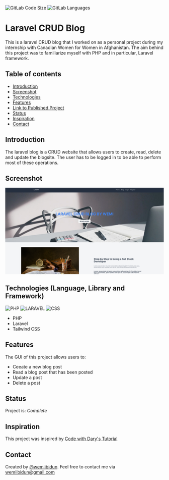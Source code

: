 ![GitLab Code Size](https://img.shields.io/github/languages/code-size/wemiibidun/github_profile_finder)
![GitLab Languages](https://img.shields.io/github/languages/count/wemiibidun/github_profile_finder)




# Laravel CRUD Blog
This is a laravel CRUD blog that I worked on as a personal project during my internship with Canadian Women for Women in Afghanistan. The aim behind this project was to familiarize myself with PHP and in particular, Laravel framework. 


## Table of contents
* [Introduction](#introduction)
* [Screenshot](#screenshot)
* [Technologies](#technologies-language-library-and-framework)
* [Features](#features)
* [Link to Published Project](#link-to-published-project)
* [Status](#status)
* [Inspiration](#inspiration)
* [Contact](#contact)


## Introduction
The laravel blog is a CRUD website that allows users to create, read, delete and update the blogsite. The user has to be logged in to be able to perform most of these operations. 

## Screenshot
![Sample image](https://github.com/wemiibidun/laravel_blog/blob/main/laravel_CRUD.png)

## Technologies (Language, Library and Framework)
![PHP](https://img.shields.io/badge/PHP-239120?style=for-the-badge&logo=php5&logoColor=white)
![LARAVEL](https://img.shields.io/badge/LARAVEL-239120?&style=for-the-badge&logo=laravel3&logoColor=white)
![CSS](https://img.shields.io/badge/CSS-20232A?style=for-the-badge&logo=css&logoColor=61DAFB)

* PHP
* Laravel
* Tailwind CSS

## Features
The GUI of this project allows users to:
* Ceeate a new blog post
* Read a blog post that has been posted
* Update a post
* Delete a post

## Status
Project is: _Complete_

## Inspiration
This project was inspired by [Code with Dary's Tutorial](https://www.youtube.com/watch?v=HKJDLXsTr8A)

## Contact
Created by [@wemiibidun](https://twitter.com/wemiibidun/). Feel free to contact me via wemiibidun@gmail.com

